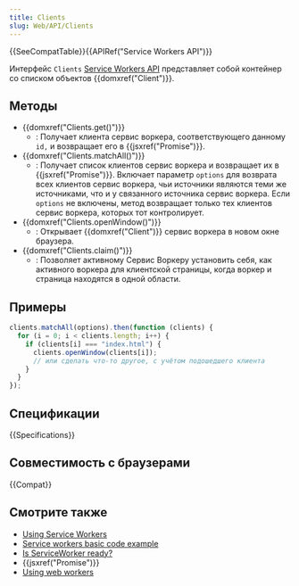 ```yaml
---
title: Clients
slug: Web/API/Clients
---
```


{{SeeCompatTable}}{{APIRef("Service Workers API")}}

Интерфейс `Clients` [Service Workers API](/ru/docs/Web/API/ServiceWorker_API) представляет собой контейнер со списком объектов {{domxref("Client")}}.

## Методы

- {{domxref("Clients.get()")}}
  - : Получает клиента сервис воркера, соответствующего данному `id,` и возвращает его в {{jsxref("Promise")}}.
- {{domxref("Clients.matchAll()")}}
  - : Получает список клиентов сервис воркера и возвращает их в {{jsxref("Promise")}}. Включает параметр `options` для возврата всех клиентов сервис воркера, чьи источники являются теми же источниками, что и у связанного источника сервис воркера. Если `options` не включены, метод возвращает только тех клиентов сервис воркера, которых тот контролирует.
- {{domxref("Clients.openWindow()")}}
  - : Открывает {{domxref("Client")}} сервис воркера в новом окне браузера.
- {{domxref("Clients.claim()")}}
  - : Позволяет активному Сервис Воркеру установить себя, как активного воркера для клиентской страницы, когда воркер и страница находятся в одной области.

## Примеры

```js
clients.matchAll(options).then(function (clients) {
  for (i = 0; i < clients.length; i++) {
    if (clients[i] === "index.html") {
      clients.openWindow(clients[i]);
      // или сделать что-то другое, с учётом подошедшего клиента
    }
  }
});
```

## Спецификации

{{Specifications}}

## Совместимость с браузерами

{{Compat}}

## Смотрите также

- [Using Service Workers](/ru/docs/Web/API/ServiceWorker_API/Using_Service_Workers)
- [Service workers basic code example](https://github.com/mdn/sw-test)
- [Is ServiceWorker ready?](https://jakearchibald.github.io/isserviceworkerready/)
- {{jsxref("Promise")}}
- [Using web workers](/ru/docs/Web/Guide/Performance/Using_web_workers)
